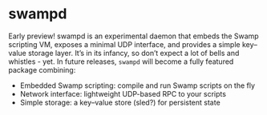 # swampd

Early preview! swampd is an experimental daemon that embeds the Swamp scripting VM, exposes a
minimal UDP interface, and provides a simple key–value storage layer. It’s in its infancy, so don’t
expect a lot of bells and whistles - yet. In future releases, `swampd` will become a fully featured
package combining:

- Embedded Swamp scripting: compile and run Swamp scripts on the fly
- Network interface: lightweight UDP-based RPC to your scripts
- Simple storage: a key–value store (sled?) for persistent state
